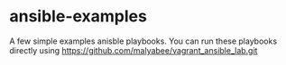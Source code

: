 # ansible-examples
A few simple examples anisble playbooks. You can run these playbooks directly using https://github.com/malyabee/vagrant_ansible_lab.git
